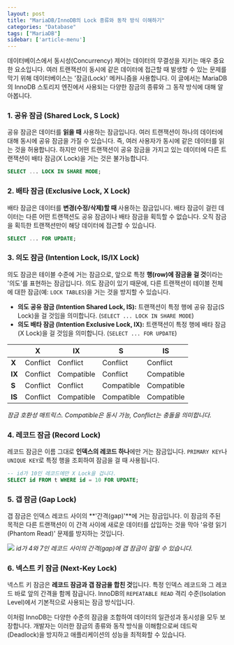 ```yaml
---
layout: post
title: "MariaDB/InnoDB의 Lock 종류와 동작 방식 이해하기"
categories: "Database"
tags: ["MariaDB"]
sidebar: ['article-menu']
---
```


데이터베이스에서 동시성(Concurrency) 제어는 데이터의 무결성을 지키는 매우 중요한 요소입니다. 여러 트랜잭션이 동시에 같은 데이터에 접근할 때 발생할 수 있는 문제를 막기 위해 데이터베이스는 '잠금(Lock)' 메커니즘을 사용합니다. 이 글에서는 MariaDB의 InnoDB 스토리지 엔진에서 사용되는 다양한 잠금의 종류와 그 동작 방식에 대해 알아봅니다.

### **1. 공유 잠금 (Shared Lock, S Lock)**

공유 잠금은 데이터를 **읽을 때** 사용하는 잠금입니다. 여러 트랜잭션이 하나의 데이터에 대해 동시에 공유 잠금을 가질 수 있습니다. 즉, 여러 사용자가 동시에 같은 데이터를 읽는 것을 허용합니다. 하지만 어떤 트랜잭션이 공유 잠금을 가지고 있는 데이터에 다른 트랜잭션이 배타 잠금(X Lock)을 거는 것은 불가능합니다.

```sql
SELECT ... LOCK IN SHARE MODE;
```

### **2. 배타 잠금 (Exclusive Lock, X Lock)**

배타 잠금은 데이터를 **변경(수정/삭제)할 때** 사용하는 잠금입니다. 배타 잠금이 걸린 데이터는 다른 어떤 트랜잭션도 공유 잠금이나 배타 잠금을 획득할 수 없습니다. 오직 잠금을 획득한 트랜잭션만이 해당 데이터에 접근할 수 있습니다.

```sql
SELECT ... FOR UPDATE;
```

### **3. 의도 잠금 (Intention Lock, IS/IX Lock)**

의도 잠금은 테이블 수준에 거는 잠금으로, 앞으로 특정 **행(row)에 잠금을 걸 것**이라는 '의도'를 표현하는 잠금입니다. 의도 잠금이 있기 때문에, 다른 트랜잭션이 테이블 전체에 대한 잠금(예: `LOCK TABLES`)을 거는 것을 방지할 수 있습니다.

-   **의도 공유 잠금 (Intention Shared Lock, IS):** 트랜잭션이 특정 행에 공유 잠금(S Lock)을 걸 것임을 의미합니다. (`SELECT ... LOCK IN SHARE MODE`)
-   **의도 배타 잠금 (Intention Exclusive Lock, IX):** 트랜잭션이 특정 행에 배타 잠금(X Lock)을 걸 것임을 의미합니다. (`SELECT ... FOR UPDATE`)

| | X | IX | S | IS |
|---|---|---|---|---|
| **X** | Conflict | Conflict | Conflict | Conflict |
| **IX** | Conflict | Compatible | Conflict | Compatible |
| **S** | Conflict | Conflict | Compatible | Compatible |
| **IS** | Conflict | Compatible | Compatible | Compatible |

*잠금 호환성 매트릭스. Compatible은 동시 가능, Conflict는 충돌을 의미합니다.*

### **4. 레코드 잠금 (Record Lock)**

레코드 잠금은 이름 그대로 **인덱스의 레코드 하나**에만 거는 잠금입니다. `PRIMARY KEY`나 `UNIQUE KEY`로 특정 행을 조회하여 잠금을 걸 때 사용됩니다.

```sql
-- id가 10인 레코드에만 X Lock을 겁니다.
SELECT id FROM t WHERE id = 10 FOR UPDATE;
```

### **5. 갭 잠금 (Gap Lock)**

갭 잠금은 인덱스 레코드 사이의 **'간격(gap)'**에 거는 잠금입니다. 이 잠금의 주된 목적은 다른 트랜잭션이 이 간격 사이에 새로운 데이터를 삽입하는 것을 막아 '유령 읽기(Phantom Read)' 문제를 방지하는 것입니다.

![](/assets/images/posts/2024-07-15-mariadb-lock-1.png)
*id가 4와 7인 레코드 사이의 간격(gap)에 갭 잠금이 걸릴 수 있습니다.*

### **6. 넥스트 키 잠금 (Next-Key Lock)**

넥스트 키 잠금은 **레코드 잠금과 갭 잠금을 합친 것**입니다. 특정 인덱스 레코드와 그 레코드 바로 앞의 간격을 함께 잠급니다. InnoDB의 `REPEATABLE READ` 격리 수준(Isolation Level)에서 기본적으로 사용되는 잠금 방식입니다.

이처럼 InnoDB는 다양한 수준의 잠금을 조합하여 데이터의 일관성과 동시성을 모두 보장합니다. 개발자는 이러한 잠금의 종류와 동작 방식을 이해함으로써 데드락(Deadlock)을 방지하고 애플리케이션의 성능을 최적화할 수 있습니다.
